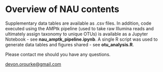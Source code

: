 # Overview of NAU contents

Supplementary data tables are available as .csv files. In addition, code executed using the AMPtk pipeline (used to take raw Illumina reads and ultimately assign taxonomy to unique OTUs) is available as a Jupyter Notebook - see **nau_amptk_pipeline.ipynb**. A single R script was used to generate data tables and figures shared - see **otu_analysis.R**.  

Please contact me should you have any questions.

devon.orourke@gmail.com
